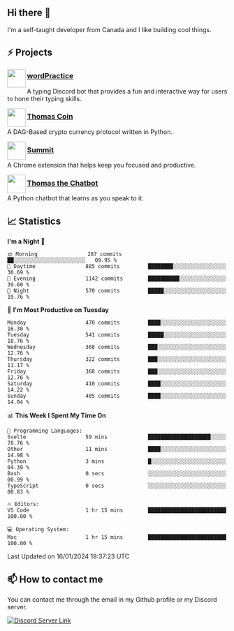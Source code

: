<h2>Hi there 👋</h2>

<p>I'm a self-taught developer from Canada and I like building cool things.</p>

<h2>⚡ Projects</h2>

<img align="left" src="https://i.imgur.com/BIzs17V.png" width="42" height="42" />
<h3><a target="_blank" href="https://wordpractice.principle.sh/">wordPractice</a></h3>
<p>A typing Discord bot that provides a fun and interactive way for users to hone their typing skills.</p>

<img align="left" src="https://i.imgur.com/4FdQpgN.png" width="42" height="42" />
<h3><a href="https://github.com/principle105/thomas-coin">Thomas Coin</a></h3>
<p>A DAG-Based crypto currency protocol written in Python.</p>

<img align="left" src="https://i.imgur.com/Ly8Atho.png" width="42" height="42" />
<h3><a href="https://summit.sh/">Summit</a></h3>
<p>A Chrome extension that helps keep you focused and productive.</p>

<img align="left" src="https://i.imgur.com/hA9YF2s.png" width="42" height="42" />
<h3><a href="https://github.com/principle105/thomasthechatbot">Thomas the Chatbot</a></h3>
<p>A Python chatbot that learns as you speak to it.</p>

<h2>📈 Statistics</h2>

<!--START_SECTION:waka-->
**I'm a Night 🦉** 

```text
🌞 Morning                287 commits         ██░░░░░░░░░░░░░░░░░░░░░░░   09.95 % 
🌆 Daytime                885 commits         ████████░░░░░░░░░░░░░░░░░   30.69 % 
🌃 Evening                1142 commits        ██████████░░░░░░░░░░░░░░░   39.60 % 
🌙 Night                  570 commits         █████░░░░░░░░░░░░░░░░░░░░   19.76 % 
```
📅 **I'm Most Productive on Tuesday** 

```text
Monday                   470 commits         ████░░░░░░░░░░░░░░░░░░░░░   16.30 % 
Tuesday                  541 commits         █████░░░░░░░░░░░░░░░░░░░░   18.76 % 
Wednesday                368 commits         ███░░░░░░░░░░░░░░░░░░░░░░   12.76 % 
Thursday                 322 commits         ███░░░░░░░░░░░░░░░░░░░░░░   11.17 % 
Friday                   368 commits         ███░░░░░░░░░░░░░░░░░░░░░░   12.76 % 
Saturday                 410 commits         ████░░░░░░░░░░░░░░░░░░░░░   14.22 % 
Sunday                   405 commits         ████░░░░░░░░░░░░░░░░░░░░░   14.04 % 
```


📊 **This Week I Spent My Time On** 

```text
💬 Programming Languages: 
Svelte                   59 mins             ████████████████████░░░░░   78.76 % 
Other                    11 mins             ████░░░░░░░░░░░░░░░░░░░░░   14.98 % 
Python                   3 mins              █░░░░░░░░░░░░░░░░░░░░░░░░   04.39 % 
Bash                     0 secs              ░░░░░░░░░░░░░░░░░░░░░░░░░   00.99 % 
TypeScript               0 secs              ░░░░░░░░░░░░░░░░░░░░░░░░░   00.83 % 

🔥 Editors: 
VS Code                  1 hr 15 mins        █████████████████████████   100.00 % 

💻 Operating System: 
Mac                      1 hr 15 mins        █████████████████████████   100.00 % 
```


 Last Updated on 16/01/2024 18:37:23 UTC
<!--END_SECTION:waka-->

<h2>📫 How to contact me</h2>

You can contact me through the email in my Github profile or my Discord server.

[![Discord Server Link](https://dcbadge.vercel.app/api/server/DHnk46C)](https://discord.gg/DHnk46C)

